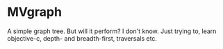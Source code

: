 MVgraph
========

A simple graph tree. But will it perform? I don't know. Just trying to, learn objective-c, depth- and breadth-first, traversals etc.